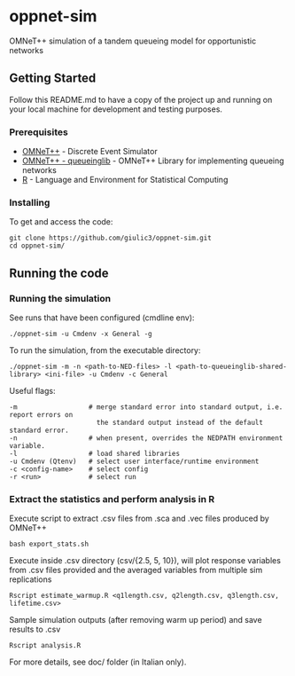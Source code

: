 # oppnet-sim
OMNeT++ simulation of a tandem queueing model for opportunistic networks

## Getting Started

Follow this README.md to have a copy of the project up and running on your local machine for development and testing purposes.

### Prerequisites

* [OMNeT++](https://omnetpp.org/) - Discrete Event Simulator
* [OMNeT++ - queueinglib](https://github.com/shigeya/omnetpp/tree/master/samples/queueinglib) - OMNeT++ Library for implementing queueing networks
* [R](https://www.r-project.org/) - Language and Environment for Statistical Computing


### Installing

To get and access the code:


```
git clone https://github.com/giulic3/oppnet-sim.git
cd oppnet-sim/

```

## Running the code

### Running the simulation


See runs that have been configured (cmdline env):
```
./oppnet-sim -u Cmdenv -x General -g
```
To run the simulation, from the executable directory:

```
./oppnet-sim -m -n <path-to-NED-files> -l <path-to-queueinglib-shared-library> <ini-file> -u Cmdenv -c General

```

Useful flags:
```
-m                  # merge standard error into standard output, i.e. report errors on
                      the standard output instead of the default standard error.
-n                  # when present, overrides the NEDPATH environment variable.
-l                  # load shared libraries
-u Cmdenv (Qtenv)   # select user interface/runtime environment
-c <config-name>    # select config
-r <run>            # select run

```

### Extract the statistics and perform analysis in R

Execute script to extract .csv files from .sca and .vec files produced by OMNeT++
```
bash export_stats.sh
```
Execute inside .csv directory (csv/{2.5, 5, 10}), will plot response variables from .csv files provided and the averaged 
variables from multiple sim replications
```
Rscript estimate_warmup.R <q1length.csv, q2length.csv, q3length.csv, lifetime.csv>
```
Sample simulation outputs (after removing warm up period) and save results to .csv

```
Rscript analysis.R
```

For more details, see doc/ folder (in Italian only).
